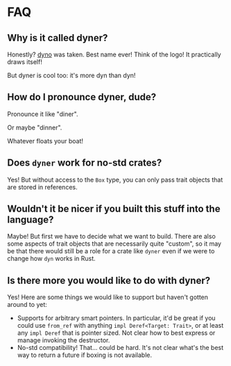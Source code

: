 # FAQ

## Why is it called dyner?

Honestly? [dyno](https://crates.io/crates/dyno) was taken. Best name ever! Think of the logo! It practically draws itself!

But dyner is cool too: it's more dyn than dyn!

## How do I pronounce dyner, dude?

Pronounce it like "diner".

Or maybe "dinner".

Whatever floats your boat!

## Does `dyner` work for no-std crates?

Yes! But without access to the `Box` type, you can only pass trait objects that are stored in references.

## Wouldn't it be nicer if you built this stuff into the language?

Maybe! But first we have to decide what we want to build. There are also some aspects of trait objects that are necessarily quite "custom", so it may be that there would still be a role for a crate like `dyner` even if we were to change how `dyn` works in Rust.

## Is there more you would like to do with dyner?

Yes! Here are some things we would like to support but haven't gotten around to yet:

* Supports for arbitrary smart pointers. In particular, it'd be great if you could use `from_ref` with anything `impl Deref<Target: Trait>`, or at least any `impl Deref` that is pointer sized. Not clear how to best express or manage invoking the destructor.
* No-std compatibility! That... could be hard. It's not clear what's the best way to return a future if boxing is not available.


